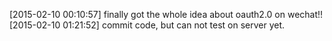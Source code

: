 [2015-02-10 00:10:57] finally got the whole idea about oauth2.0 on wechat!!
[2015-02-10 01:21:52] commit code, but can not test on server yet.
